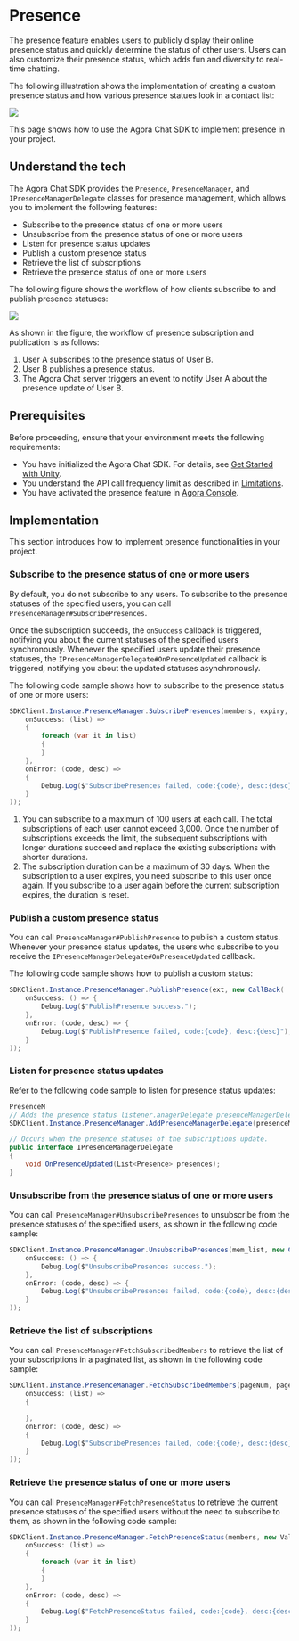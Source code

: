 # Presence

The presence feature enables users to publicly display their online presence status and quickly determine the status of other users. Users can also customize their presence status, which adds fun and diversity to real-time chatting.

The following illustration shows the implementation of creating a custom presence status and how various presence statues look in a contact list:

![](https://web-cdn.agora.io/docs-files/1655302111155)

This page shows how to use the Agora Chat SDK to implement presence in your project.

## Understand the tech

The Agora Chat SDK provides the `Presence`, `PresenceManager`, and `IPresenceManagerDelegate` classes for presence management, which allows you to implement the following features:

- Subscribe to the presence status of one or more users
- Unsubscribe from the presence status of one or more users
- Listen for presence status updates
- Publish a custom presence status
- Retrieve the list of subscriptions
- Retrieve the presence status of one or more users

The following figure shows the workflow of how clients subscribe to and publish presence statuses:

![](https://web-cdn.agora.io/docs-files/1662013983679)

As shown in the figure, the workflow of presence subscription and publication is as follows:

1. User A subscribes to the presence status of User B.
2. User B publishes a presence status.
3. The Agora Chat server triggers an event to notify User A about the presence update of User B.


## Prerequisites

Before proceeding, ensure that your environment meets the following requirements:

- You have initialized the Agora Chat SDK. For details, see [Get Started with Unity](./agora_chat_get_started_unity).
- You understand the API call frequency limit as described in [Limitations](./agora_chat_limitation).
- You have activated the presence feature in [Agora Console](http://console.agora.io/).


## Implementation

This section introduces how to implement presence functionalities in your project.

### Subscribe to the presence status of one or more users

By default, you do not subscribe to any users. To subscribe to the presence statuses of the specified users, you can call `PresenceManager#SubscribePresences`.

Once the subscription succeeds, the `onSuccess` callback is triggered, notifying you about the current statuses of the specified users synchronously. Whenever the specified users update their presence statuses, the `IPresenceManagerDelegate#OnPresenceUpdated` callback is triggered, notifying you about the updated statuses asynchronously.

The following code sample shows how to subscribe to the presence status of one or more users:

```c#
SDKClient.Instance.PresenceManager.SubscribePresences(members, expiry, new ValueCallBack<List<Presence>>(
    onSuccess: (list) =>
    {
        foreach (var it in list)
        {
        }
    },
    onError: (code, desc) =>
    {
        Debug.Log($"SubscribePresences failed, code:{code}, desc:{desc}");
    }
));
```

<div class="alert info"><ol><li>You can subscribe to a maximum of 100 users at each call. The total subscriptions of each user cannot exceed 3,000. Once the number of subscriptions exceeds the limit, the subsequent subscriptions with longer durations succeed and replace the existing subscriptions with shorter durations.<li>The subscription duration can be a maximum of 30 days. When the subscription to a user expires, you need subscribe to this user once again. If you subscribe to a user again before the current subscription expires, the duration is reset.</ol></div>


### Publish a custom presence status

You can call `PresenceManager#PublishPresence` to publish a custom status. Whenever your presence status updates, the users who subscribe to you receive the `IPresenceManagerDelegate#OnPresenceUpdated` callback.

The following code sample shows how to publish a custom status:

```c#
SDKClient.Instance.PresenceManager.PublishPresence(ext, new CallBack(
    onSuccess: () => {
        Debug.Log($"PublishPresence success.");
    },
    onError: (code, desc) => {
        Debug.Log($"PublishPresence failed, code:{code}, desc:{desc}");
    }
));
```


### Listen for presence status updates

Refer to the following code sample to listen for presence status updates:

```c#
PresenceM
// Adds the presence status listener.anagerDelegate presenceManagerDelegate = new PresenceManagerDelegate();
SDKClient.Instance.PresenceManager.AddPresenceManagerDelegate(presenceManagerDelegate);

// Occurs when the presence statuses of the subscriptions update.
public interface IPresenceManagerDelegate
{
    void OnPresenceUpdated(List<Presence> presences);
}
```


### Unsubscribe from the presence status of one or more users

You can call `PresenceManager#UnsubscribePresences` to unsubscribe from the presence statuses of the specified users, as shown in the following code sample:

```c#
SDKClient.Instance.PresenceManager.UnsubscribePresences(mem_list, new CallBack(
    onSuccess: () => {
        Debug.Log($"UnsubscribePresences success.");
    },
    onError: (code, desc) => {
        Debug.Log($"UnsubscribePresences failed, code:{code}, desc:{desc}");
    }
));
```


### Retrieve the list of subscriptions

You can call `PresenceManager#FetchSubscribedMembers` to retrieve the list of your subscriptions in a paginated list, as shown in the following code sample:

```c#
SDKClient.Instance.PresenceManager.FetchSubscribedMembers(pageNum, pageSize, new ValueCallBack<List<string>>(
    onSuccess: (list) =>
    {

    },
    onError: (code, desc) =>
    {
        Debug.Log($"SubscribePresences failed, code:{code}, desc:{desc}");
    }
));
```

### Retrieve the presence status of one or more users

You can call `PresenceManager#FetchPresenceStatus` to retrieve the current presence statuses of the specified users without the need to subscribe to them, as shown in the following code sample:

```c#
SDKClient.Instance.PresenceManager.FetchPresenceStatus(members, new ValueCallBack<List<Presence>>(
    onSuccess: (list) =>
    {
        foreach (var it in list)
        {
        }
    },
    onError: (code, desc) =>
    {
        Debug.Log($"FetchPresenceStatus failed, code:{code}, desc:{desc}");
    }
));
```